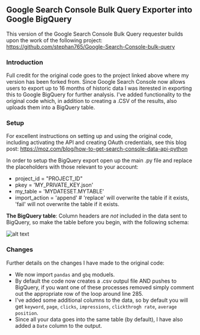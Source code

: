 ## Google Search Console Bulk Query Exporter into Google BigQuery

This version of the Google Search Console Bulk Query requester builds upon the work of the following project:
https://github.com/stephan765/Google-Search-Console-bulk-query

### Introduction

Full credit for the original code goes to the project linked above where my version has been forked from.
Since Google Search Console now allows users to export up to 16 months of historic data I was iterested in exporting this to Google BigQuery for
 further analysis. I've added functionality to the original code which, in addition to creating a .CSV of the results, also uploads them into a BigQuery table.
 
### Setup
For excellent instructions on setting up and using the original code, including activating the API and creating OAuth credentials, see this blog post:
https://moz.com/blog/how-to-get-search-console-data-api-python

In order to setup the BigQuery export open up the main .py file and replace the placeholders with those relevant to your account:

- project_id = "PROJECT_ID"
- pkey = 'MY_PRIVATE_KEY.json'
- my_table = 'MYDATESET.MYTABLE'
- import_action = 'append' # 'replace' will overwrite the table if it exists, 'fail' will not overwrite the table if it exists.

**The BigQuery table**: Column headers are *not* included in the data sent to BigQuery, so make the table before you begin, with the following schema:

![alt text](https://image.ibb.co/mk9EEo/Capture.png "Sample BigQuery schema")

### Changes
Further details on the changes I have made to the original code:
- We now import `pandas` and `gbq` moduels.
- By default the code now creates a .csv outpul file AND pushes to BigQuery, if you want one of these processes removed simply comment out the appropriate row of the loop around line 285.
- I've added some additional columns to the data, so by default you will get `keyword`, `page`, `clicks`, `impressions`, `clickthrogh rate`, `average position`.
- Since all your data goes into the same table (by default), I have also added a `Date` column to the output.

